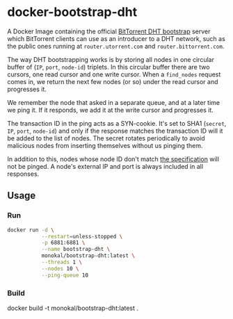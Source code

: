 # docker-bootstrap-dht
A Docker Image containing the official [BitTorrent DHT bootstrap][1] server which BitTorrent clients can use as an introducer to a DHT network, such as the public ones running at `router.utorrent.com` and `router.bittorrent.com`.

The way DHT bootstrapping works is by storing all nodes in one circular buffer of (`IP`, `port`, `node-id`) triplets. In this circular buffer there are two cursors, one read cursor and one write cursor. When a `find_nodes` request comes in, we return the next few nodes (or so) under the read cursor and progresses it.

We remember the node that asked in a separate queue, and at a later time we ping it. If it responds, we add it at the write cursor and progresses it.

The transaction ID in the ping acts as a SYN-cookie. It's set to SHA1 (`secret`, `IP`, `port`, `node-id`) and only if the response matches the transaction ID will it be added to the list of nodes. The secret rotates periodically to avoid malicious nodes from inserting themselves without us pinging them.

In addition to this, nodes whose node ID don't match [the specification][2] will not be pinged. A node's external IP and port is always included in all responses.

[1]: https://github.com/bittorrent/bootstrap-dht "Official BitTorrent bootstrap-dht repo."
[2]: http://libtorrent.org/dht_sec.html "BitTorrent DHT security extension."

## Usage
### Run
```bash
docker run -d \
           --restart=unless-stopped \
           -p 6881:6881 \
           --name bootstrap-dht \
           monokal/bootstrap-dht:latest \
           --threads 1 \
           --nodes 10 \
           --ping-queue 10
```



### Build
docker build -t monokal/bootstrap-dht:latest .

